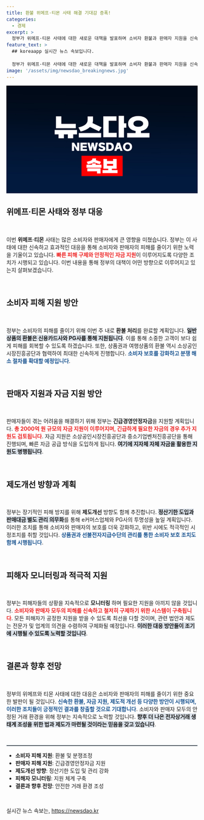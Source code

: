 ```yaml
---
title: 환불 위메프·티몬 사태 해결 기대감 증폭!
categories:
  - 경제
excerpt: >
  정부가 위메프·티몬 사태에 대한 새로운 대책을 발표하며 소비자 환불과 판매자 지원을 신속하게 진행합니다. 또한, 전자상거래 시장의 재발 방지를 위한 강력한 제도 개선 방안도 마련되었는데요. 지금 바로 이 중요한 소식을 확인하세요!
feature_text: >
  ## koreaapp 실시간 뉴스 속보입니다.

  정부가 위메프·티몬 사태에 대한 새로운 대책을 발표하며 소비자 환불과 판매자 지원을 신속하게 진행합니다. 또한, 전자상거래 시장의 재발 방지를 위한 강력한 제도 개선 방안도 마련되었는데요. 지금 바로 이 중요한 소식을 확인하세요!
image: '/assets/img/newsdao_breakingnews.jpg'
---
```


<p><img src="/assets/img/newsdao_breakingnews.jpg" alt="koreaapp 속보" /></p>

<h2 data-ke-size="size26">위메프·티몬 사태와 정부 대응</h2>

<p data-ke-size="size16">&nbsp;</p>

<p>이번 <b>위메프·티몬</b> 사태는 많은 소비자와 판매자에게 큰 영향을 미쳤습니다. 정부는 이 사태에 대한 신속하고 효과적인 대응을 통해 소비자와 판매자의 피해를 줄이기 위한 노력을 기울이고 있습니다. <b><span style="color: #ee2323;">빠른 피해 구제와 안정적인 자금 지원</span></b>이 이루어지도록 다양한 조치가 시행되고 있습니다. 이번 내용을 통해 정부의 대책이 어떤 방향으로 이루어지고 있는지 살펴보겠습니다.</p>

<p data-ke-size="size16">&nbsp;</p>

<h2 data-ke-size="size26">소비자 피해 지원 방안</h2>

<p data-ke-size="size16">&nbsp;</p>

<p>정부는 소비자의 피해를 줄이기 위해 이번 주 내로 <b>환불 처리</b>를 완료할 계획입니다. <b><span style="background-color: #21538527;">일반상품의 환불은 신용카드사와 PG사를 통해 지원됩니다</span></b>. 이를 통해 소중한 고객이 보다 쉽게 피해를 회복할 수 있도록 하겠습니다. 또한, 상품권과 여행상품의 환불 역시 소상공인시장진흥공단과 협력하여 최대한 신속하게 진행합니다. <b><span style="color: #1a5490;">소비자 보호를 강화하고 분쟁 해소 절차를 확대할 예정입니다</span></b>.</p>

<p data-ke-size="size16">&nbsp;</p>

<h2 data-ke-size="size26">판매자 지원과 자금 지원 방안</h2>

<p data-ke-size="size16">&nbsp;</p>

<p>판매자들이 겪는 어려움을 해결하기 위해 정부는 <b>긴급경영안정자금</b>을 지원할 계획입니다. <b><span style="color: #ee2323;">총 2000억 원 규모의 자금 지원이 이루어지며, 긴급하게 필요한 자금의 경우 추가 지원도 검토됩니다</span></b>. 자금 지원은 소상공인시장진흥공단과 중소기업벤처진흥공단을 통해 진행되며, 빠른 자금 공급 방식을 도입하게 됩니다. <b><span style="background-color: #21538527;">여기에 지자체 자체 자금을 활용한 지원도 병행됩니다</span></b>.</p>

<p data-ke-size="size16">&nbsp;</p>

<h2 data-ke-size="size26">제도개선 방향과 계획</h2>

<p data-ke-size="size16">&nbsp;</p>

<p>정부는 장기적인 피해 방지를 위해 <b>제도개선</b> 방향도 함께 추진합니다. <b><span style="background-color: #21538527;">정산기한 도입과 판매대금 별도 관리 의무화</span></b>를 통해 e커머스업체와 PG사의 투명성을 높일 계획입니다. 이러한 조치를 통해 소비자와 판매자의 보호를 더욱 강화하고, 위반 시에도 적극적인 시정조치를 취할 것입니다. <b><span style="color: #1a5490;">상품권과 선불전자지급수단의 관리를 통한 소비자 보호 조치도 함께 시행됩니다</span></b>.</p>

<p data-ke-size="size16">&nbsp;</p>

<h2 data-ke-size="size26">피해자 모니터링과 적극적 지원</h2>

<p data-ke-size="size16">&nbsp;</p>

<p>정부는 피해자들의 상황을 지속적으로 <b>모니터링</b> 하며 필요한 지원을 아끼지 않을 것입니다. <b><span style="color: #ee2323;">소비자와 판매자 모두의 피해를 신속하고 철저히 구제하기 위한 시스템이 구축됩니다</span></b>. 모든 피해자가 공정한 지원을 받을 수 있도록 최선을 다할 것이며, 관련 법안과 제도는 전문가 및 업계의 의견을 수렴하여 구체화될 예정입니다. <b><span style="background-color: #21538527;">이러한 대응 방안들이 조기에 시행될 수 있도록 노력할 것입니다</span></b>.</p>

<p data-ke-size="size16">&nbsp;</p>

<h2 data-ke-size="size26">결론과 향후 전망</h2>

<p data-ke-size="size16">&nbsp;</p>

<p>정부의 위메프와 티몬 사태에 대한 대응은 소비자와 판매자의 피해를 줄이기 위한 중요한 발판이 될 것입니다. <b><span style="color: #1a5490;">신속한 환불, 자금 지원, 제도적 개선 등 다양한 방안이 시행되며, 이러한 조치들이 긍정적인 결과를 창출할 것으로 기대합니다</span></b>. 소비자와 판매자 모두의 안정된 거래 환경을 위해 정부는 지속적으로 노력할 것입니다. <b><span style="background-color: #21538527;">향후 더 나은 전자상거래 생태계 조성을 위한 법과 제도가 마련될 것이라는 믿음을 갖고 있습니다</span></b>.</p>

<p data-ke-size="size16">&nbsp;</p>

<hr style="border:1px solid #abb8c3;">

<ul>
<li><b>소비자 피해 지원</b>: 환불 및 분쟁조정</li>
<li><b>판매자 피해 지원</b>: 긴급경영안정자금 지원</li>
<li><b>제도개선 방향</b>: 정산기한 도입 및 관리 강화</li>
<li><b>피해자 모니터링</b>: 지원 체계 구축</li>
<li><b>결론과 향후 전망</b>: 안전한 거래 환경 조성</li>
</ul>

<p data-ke-size="size16">&nbsp;</p>
실시간 뉴스 속보는, <a href="https://newsdao.kr" rel="dofollow">https://newsdao.kr</a>


